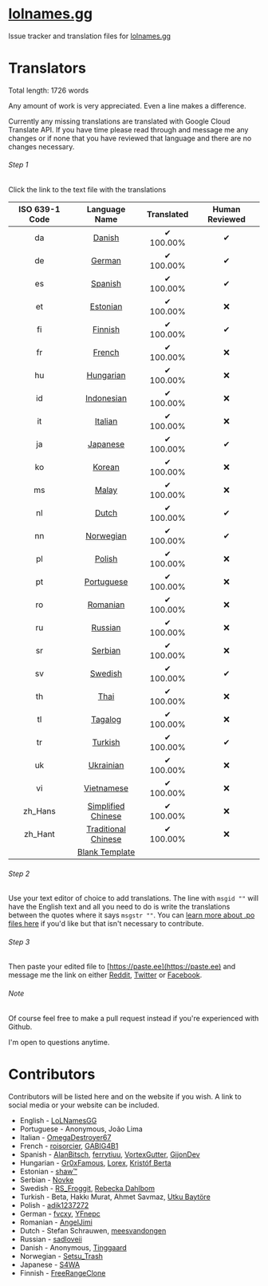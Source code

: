 # [lolnames.gg](https://lolnames.gg/en/)
Issue tracker and translation files for [lolnames.gg](https://lolnames.gg/en/)

# Translators

Total length: 1726 words

Any amount of work is very appreciated. Even a line makes a difference.

Currently any missing translations are translated with Google Cloud Translate API. If you have time please read through and message me any changes or if none that you have reviewed that language and there are no changes necessary.

###### Step 1
Click the link to the text file with the translations

| ISO 639-1 Code | Language Name | Translated | Human Reviewed |
| :-----: | :-----: | :-----: | :-----: |
| da | [Danish](https://raw.githubusercontent.com/hingston/lolnames.gg/master/locale/da/LC_MESSAGES/django.po) | ✔ 100.00% | ✔ |
| de | [German](https://raw.githubusercontent.com/hingston/lolnames.gg/master/locale/de/LC_MESSAGES/django.po) | ✔ 100.00% | ✔ |
| es | [Spanish](https://raw.githubusercontent.com/hingston/lolnames.gg/master/locale/es/LC_MESSAGES/django.po) | ✔ 100.00% | ✔ |
| et | [Estonian](https://raw.githubusercontent.com/hingston/lolnames.gg/master/locale/et/LC_MESSAGES/django.po) | ✔ 100.00% | ❌ |
| fi | [Finnish](https://raw.githubusercontent.com/hingston/lolnames.gg/master/locale/fi/LC_MESSAGES/django.po) | ✔ 100.00% | ✔ |
| fr | [French](https://raw.githubusercontent.com/hingston/lolnames.gg/master/locale/fr/LC_MESSAGES/django.po) | ✔ 100.00% | ❌ |
| hu | [Hungarian](https://raw.githubusercontent.com/hingston/lolnames.gg/master/locale/hu/LC_MESSAGES/django.po) | ✔ 100.00% | ❌ |
| id | [Indonesian](https://raw.githubusercontent.com/hingston/lolnames.gg/master/locale/id/LC_MESSAGES/django.po) | ✔ 100.00% | ❌ |
| it | [Italian](https://raw.githubusercontent.com/hingston/lolnames.gg/master/locale/it/LC_MESSAGES/django.po) | ✔ 100.00% | ❌ |
| ja | [Japanese](https://raw.githubusercontent.com/hingston/lolnames.gg/master/locale/ja/LC_MESSAGES/django.po) | ✔ 100.00% | ✔ |
| ko | [Korean](https://raw.githubusercontent.com/hingston/lolnames.gg/master/locale/ko/LC_MESSAGES/django.po) | ✔ 100.00% | ❌ |
| ms | [Malay](https://raw.githubusercontent.com/hingston/lolnames.gg/master/locale/ms/LC_MESSAGES/django.po) | ✔ 100.00% | ❌ |
| nl | [Dutch](https://raw.githubusercontent.com/hingston/lolnames.gg/master/locale/nl/LC_MESSAGES/django.po) | ✔ 100.00% | ✔ |
| nn | [Norwegian](https://raw.githubusercontent.com/hingston/lolnames.gg/master/locale/nn/LC_MESSAGES/django.po) | ✔ 100.00% | ✔ |
| pl | [Polish](https://raw.githubusercontent.com/hingston/lolnames.gg/master/locale/pl/LC_MESSAGES/django.po) | ✔ 100.00% | ❌ |
| pt | [Portuguese](https://raw.githubusercontent.com/hingston/lolnames.gg/master/locale/pt/LC_MESSAGES/django.po) | ✔ 100.00% | ❌ |
| ro | [Romanian](https://raw.githubusercontent.com/hingston/lolnames.gg/master/locale/ro/LC_MESSAGES/django.po) | ✔ 100.00% | ❌ |
| ru | [Russian](https://raw.githubusercontent.com/hingston/lolnames.gg/master/locale/ru/LC_MESSAGES/django.po) | ✔ 100.00% | ❌ |
| sr | [Serbian](https://raw.githubusercontent.com/hingston/lolnames.gg/master/locale/sr/LC_MESSAGES/django.po) | ✔ 100.00% | ❌ |
| sv | [Swedish](https://raw.githubusercontent.com/hingston/lolnames.gg/master/locale/sv/LC_MESSAGES/django.po) | ✔ 100.00% | ✔ |
| th | [Thai](https://raw.githubusercontent.com/hingston/lolnames.gg/master/locale/th/LC_MESSAGES/django.po) | ✔ 100.00% | ❌ |
| tl | [Tagalog](https://raw.githubusercontent.com/hingston/lolnames.gg/master/locale/tl/LC_MESSAGES/django.po) | ✔ 100.00% | ❌ |
| tr | [Turkish](https://raw.githubusercontent.com/hingston/lolnames.gg/master/locale/tr/LC_MESSAGES/django.po) | ✔ 100.00% | ✔ |
| uk | [Ukrainian](https://raw.githubusercontent.com/hingston/lolnames.gg/master/locale/uk/LC_MESSAGES/django.po) | ✔ 100.00% | ❌ |
| vi | [Vietnamese](https://raw.githubusercontent.com/hingston/lolnames.gg/master/locale/vi/LC_MESSAGES/django.po) | ✔ 100.00% | ❌ |
| zh_Hans | [Simplified Chinese](https://raw.githubusercontent.com/hingston/lolnames.gg/master/locale/zh_Hans/LC_MESSAGES/django.po) | ✔ 100.00% | ❌ |
| zh_Hant | [Traditional Chinese](https://raw.githubusercontent.com/hingston/lolnames.gg/master/locale/zh_Hant/LC_MESSAGES/django.po) | ✔ 100.00% | ❌ |
| | [Blank Template](https://raw.githubusercontent.com/hingston/lolnames.gg/master/locale/template/LC_MESSAGES/django.po) | | |

###### Step 2
Use your text editor of choice to add translations. The line with `msgid ""` will have the English text and all you need to do is write the translations between the quotes where it says `msgstr ""`. You can [learn more about .po files here](https://www.gnu.org/software/gettext/manual/html_node/PO-Files.html) if you'd like but that isn't necessary to contribute.

###### Step 3
Then paste your edited file to [https://paste.ee](https://paste.ee) and message me the link on either [Reddit](https://www.reddit.com/message/compose/?to=LoLNamesGG), [Twitter](https://twitter.com/LoLNamesGG) or [Facebook](https://www.facebook.com/lolnames.gg/).

###### Note
Of course feel free to make a pull request instead if you're experienced with Github.

I'm open to questions anytime.

# Contributors

Contributors will be listed here and on the website if you wish. A link to social media or your website can be included.

  * English - [LoLNamesGG](https://twitter.com/LoLNamesGG)
  * Portuguese - Anonymous, João Lima
  * Italian - [OmegaDestroyer67](https://www.reddit.com/user/OmegaDestroyer67)
  * French - [roisorcier](https://www.reddit.com/user/roisorcier), [GABIG4B1](https://www.reddit.com/user/GABIG4B1)
  * Spanish - [AlanBitsch](https://www.reddit.com/user/AlanBitsch), [ferrytiuu](https://www.reddit.com/user/ferrytiuu), [VortexGutter](https://www.reddit.com/user/VortexGutter), [GijonDev](https://github.com/GijonDev)
  * Hungarian - [Gr0xFamous](https://www.reddit.com/user/Gr0xFamous), [Lorex](https://www.facebook.com/groups/lolhungary/), [Kristóf Berta](https://www.facebook.com/berta.kristof)
  * Estonian - [shaw™](https://twitter.com/ShawiAE)
  * Serbian - [Novke](https://discord.gg/pqQEX6)
  * Swedish - [RS_Froggit](https://www.reddit.com/user/RS_Froggit), [Rebecka Dahlbom](https://www.linkedin.com/in/rebeckadahlbom/)
  * Turkish - Beta, Hakkı Murat, Ahmet Savmaz, [Utku Baytöre](https://www.youtube.com/c/UtkuBaytore)
  * Polish - [adik1237272](https://www.reddit.com/user/adik1237272)
  * German - [fvcxy](https://www.reddit.com/user/fvcxy), [YFnepc](https://www.reddit.com/user/YFnepc)
  * Romanian - [AngelJimi](https://www.youtube.com/channel/UC6Qfp0zLBK03eYPnXRL2Gug)
  * Dutch - Stefan Schrauwen, [meesvandongen](https://github.com/meesvandongen)
  * Russian - [sadloveii](https://www.reddit.com/user/sadloveii)
  * Danish - Anonymous, [Tinggaard](https://github.com/Tinggaard)
  * Norwegian - [Setsu_Trash](https://twitter.com/Setsu_Trash)
  * Japanese - [S4WA](https://github.com/S4WA)
  * Finnish - [FreeRangeClone](https://www.reddit.com/user/FreeRangeClone)
